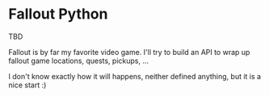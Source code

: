 # Fallout Python

TBD

Fallout is by far my favorite video game. I'll try to build an API to wrap up fallout game locations, quests, pickups, ...

I don't know exactly how it will happens, neither defined anything, but it is a nice start :)
